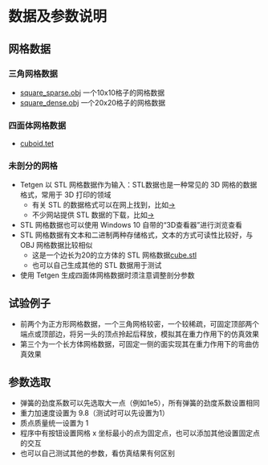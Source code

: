 # 数据及参数说明

## 网格数据

### 三角网格数据

- [square_sparse.obj](https://cdn.jsdelivr.net/gh/Ubpa/USTC_CG_Data@master/Homeworks/06_MassSpring/Mesh/square_sparse.obj)  一个10x10格子的网格数据
- [square_dense.obj](https://cdn.jsdelivr.net/gh/Ubpa/USTC_CG_Data@master/Homeworks/06_MassSpring/Mesh/square_dense.obj) 一个20x20格子的网格数据

### 四面体网格数据

- [cuboid.tet](https://cdn.jsdelivr.net/gh/Ubpa/USTC_CG_Data@master/Homeworks/06_MassSpring/Mesh/cuboid.tet) 

### 未剖分的网格

- Tetgen 以 STL 网格数据作为输入：STL数据也是一种常见的 3D 网格的数据格式，常用于 3D 打印的领域
  - 有关 STL 的数据格式可以在网上找到，比如[->](https://all3dp.com/what-is-stl-file-format-extension-3d-printing) 
  - 不少网站提供 STL 数据的下载，比如[->](https://www.thingiverse.com) 
- STL 网格数据也可以使用 Windows 10 自带的“3D查看器”进行浏览查看
- STL 网格数据有文本和二进制两种存储格式，文本的方式可读性比较好，与 OBJ 网格数据比较相似
  - 这是一个边长为20的立方体的 STL 网格数据[cube.stl](https://cdn.jsdelivr.net/gh/Ubpa/USTC_CG_Data@master/Homeworks/06_MassSpring/Mesh/cube.stl) 
  - 也可以自己生成其他的 STL 数据用于测试
- 使用 Tetgen 生成四面体网格数据时须注意调整剖分参数

## 试验例子

- 前两个为正方形网格数据，一个三角网格较密，一个较稀疏，可固定顶部两个端点或顶部边，将另一头的顶点拎起后释放，模拟其在重力作用下的仿真效果
- 第三个为一个长方体网格数据，可固定一侧的面实现其在重力作用下的弯曲仿真效果

## 参数选取

- 弹簧的劲度系数可以先选取大一点（例如1e5），所有弹簧的劲度系数设置相同
- 重力加速度设置为 9.8（测试时可以先设置为1）
- 质点质量统一设置为 1
- 程序中有按钮设置网格 x 坐标最小的点为固定点，也可以添加其他设置固定点的交互
- 也可以自己测试其他的参数，看仿真结果有何区别
